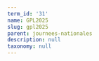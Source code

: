 ```yaml
---
term_id: '31'
name: GPL2025
slug: gpl2025
parent: journees-nationales
description: null
taxonomy: null
---
```


